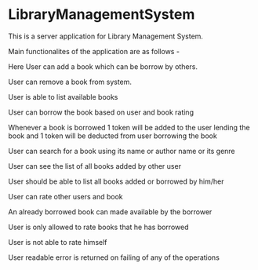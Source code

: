 # LibraryManagementSystem

This is a server application for Library Management System.

Main functionalites of the application are as follows - 

Here User can add a book which can be borrow by others.

User can remove a book from system.

User is able to list available books

User can borrow the book based on user and book rating

Whenever a book is borrowed 1 token will be added to the user lending the book and 1 token will be deducted from user borrowing the book

User can search for a book using its name or author name or its genre

User can see the list of all books added by other user

User should be able to list all books added or borrowed by him/her

User can rate other users and book

An already borrowed book can made available by the borrower

User is only allowed to rate books that he has borrowed

User is not able to rate himself

User readable error is returned on failing of any of the operations
